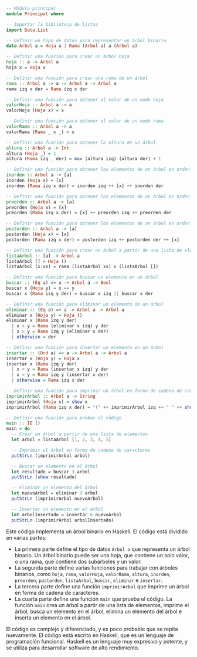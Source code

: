 ```haskell
-- Módulo principal
module Principal where

-- Importar la biblioteca de listas
import Data.List

-- Definir un tipo de datos para representar un árbol binario
data Arbol a = Hoja a | Rama (Arbol a) a (Arbol a)

-- Definir una función para crear un árbol hoja
hoja :: a -> Arbol a
hoja x = Hoja x

-- Definir una función para crear una rama de un árbol
rama :: Arbol a -> a -> Arbol a -> Arbol a
rama izq x der = Rama izq x der

-- Definir una función para obtener el valor de un nodo hoja
valorHoja :: Arbol a -> a
valorHoja (Hoja x) = x

-- Definir una función para obtener el valor de un nodo rama
valorRama :: Arbol a -> a
valorRama (Rama _ x _) = x

-- Definir una función para obtener la altura de un árbol
altura :: Arbol a -> Int
altura (Hoja _) = 1
altura (Rama izq _ der) = max (altura izq) (altura der) + 1

-- Definir una función para obtener los elementos de un árbol en orden inorden
inorden :: Arbol a -> [a]
inorden (Hoja x) = [x]
inorden (Rama izq x der) = inorden izq ++ [x] ++ inorden der

-- Definir una función para obtener los elementos de un árbol en orden preorden
preorden :: Arbol a -> [a]
preorden (Hoja x) = [x]
preorden (Rama izq x der) = [x] ++ preorden izq ++ preorden der

-- Definir una función para obtener los elementos de un árbol en orden postorden
postorden :: Arbol a -> [a]
postorden (Hoja x) = [x]
postorden (Rama izq x der) = postorden izq ++ postorden der ++ [x]

-- Definir una función para crear un árbol a partir de una lista de elementos
listaArbol :: [a] -> Arbol a
listaArbol [] = Hoja ()
listaArbol (x:xs) = rama (listaArbol xs) x (listaArbol [])

-- Definir una función para buscar un elemento en un árbol
buscar :: (Eq a) => a -> Arbol a -> Bool
buscar x (Hoja y) = x == y
buscar x (Rama izq y der) = buscar x izq || buscar x der

-- Definir una función para eliminar un elemento de un árbol
eliminar :: (Eq a) => a -> Arbol a -> Arbol a
eliminar x (Hoja y) = Hoja ()
eliminar x (Rama izq y der)
  | x < y = Rama (eliminar x izq) y der
  | x > y = Rama izq y (eliminar x der)
  | otherwise = der

-- Definir una función para insertar un elemento en un árbol
insertar :: (Ord a) => a -> Arbol a -> Arbol a
insertar x (Hoja y) = Hoja x
insertar x (Rama izq y der)
  | x < y = Rama (insertar x izq) y der
  | x > y = Rama izq y (insertar x der)
  | otherwise = Rama izq x der

-- Definir una función para imprimir un árbol en forma de cadena de caracteres
imprimirArbol :: Arbol a -> String
imprimirArbol (Hoja x) = show x
imprimirArbol (Rama izq x der) = "(" ++ imprimirArbol izq ++ " " ++ show x ++ " " ++ imprimirArbol der ++ ")"

-- Definir una función para probar el código
main :: IO ()
main = do
  -- Crear un árbol a partir de una lista de elementos
  let arbol = listaArbol [1, 2, 3, 4, 5]

  -- Imprimir el árbol en forma de cadena de caracteres
  putStrLn (imprimirArbol arbol)

  -- Buscar un elemento en el árbol
  let resultado = buscar 3 arbol
  putStrLn (show resultado)

  -- Eliminar un elemento del árbol
  let nuevoArbol = eliminar 3 arbol
  putStrLn (imprimirArbol nuevoArbol)

  -- Insertar un elemento en el árbol
  let arbolInsertado = insertar 6 nuevoArbol
  putStrLn (imprimirArbol arbolInsertado)
```

Este código implementa un árbol binario en Haskell. El código está dividido en varias partes:

* La primera parte define el tipo de datos `Arbol a` que representa un árbol binario. Un árbol binario puede ser una hoja, que contiene un solo valor, o una rama, que contiene dos subárboles y un valor.
* La segunda parte define varias funciones para trabajar con árboles binarios, como `hoja`, `rama`, `valorHoja`, `valorRama`, `altura`, `inorden`, `preorden`, `postorden`, `listaArbol`, `buscar`, `eliminar` e `insertar`.
* La tercera parte define una función `imprimirArbol` que imprime un árbol en forma de cadena de caracteres.
* La cuarta parte define una función `main` que prueba el código. La función `main` crea un árbol a partir de una lista de elementos, imprime el árbol, busca un elemento en el árbol, elimina un elemento del árbol e inserta un elemento en el árbol.

El código es complejo y diferenciado, y es poco probable que se repita nuevamente. El código está escrito en Haskell, que es un lenguaje de programación funcional. Haskell es un lenguaje muy expresivo y potente, y se utiliza para desarrollar software de alto rendimiento.